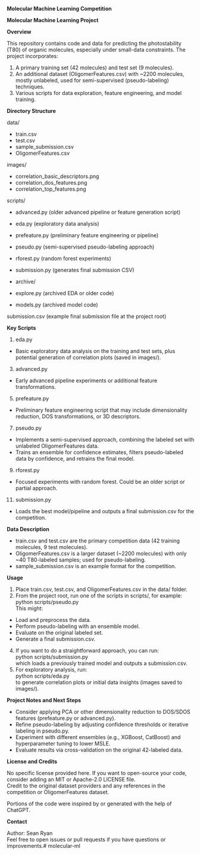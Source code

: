 **Molecular Machine Learning Competition**

**Molecular Machine Learning Project**

**Overview**

This repository contains code and data for predicting the photostability (T80) of organic molecules, especially under small-data constraints. The project incorporates:

1.  A primary training set (42 molecules) and test set (9 molecules).
2.  An additional dataset (OligomerFeatures.csv) with ~2200 molecules, mostly unlabeled, used for semi-supervised (pseudo-labeling) techniques.
3.  Various scripts for data exploration, feature engineering, and model training.

**Directory Structure**

data/

-   train.csv
-   test.csv
-   sample_submission.csv
-   OligomerFeatures.csv

images/

-   correlation_basic_descriptors.png
-   correlation_dos_features.png
-   correlation_top_features.png

scripts/

-   advanced.py (older advanced pipeline or feature generation script)
-   eda.py (exploratory data analysis)
-   prefeature.py (preliminary feature engineering or pipeline)
-   pseudo.py (semi-supervised pseudo-labeling approach)
-   rforest.py (random forest experiments)
-   submission.py (generates final submission CSV)
-   archive/

-   explore.py (archived EDA or older code)
-   models.py (archived model code)

submission.csv (example final submission file at the project root)

**Key Scripts**

1.  eda.py

-   Basic exploratory data analysis on the training and test sets, plus potential generation of correlation plots (saved in images/).

3.  advanced.py

-   Early advanced pipeline experiments or additional feature transformations.

5.  prefeature.py

-   Preliminary feature engineering script that may include dimensionality reduction, DOS transformations, or 3D descriptors.

7.  pseudo.py

-   Implements a semi-supervised approach, combining the labeled set with unlabeled OligomerFeatures data.
-   Trains an ensemble for confidence estimates, filters pseudo-labeled data by confidence, and retrains the final model.

9.  rforest.py

-   Focused experiments with random forest. Could be an older script or partial approach.

11. submission.py

-   Loads the best model/pipeline and outputs a final submission.csv for the competition.

**Data Description**

-   train.csv and test.csv are the primary competition data (42 training molecules, 9 test molecules).
-   OligomerFeatures.csv is a larger dataset (~2200 molecules) with only ~40 T80-labeled samples; used for pseudo-labeling.
-   sample_submission.csv is an example format for the competition.

**Usage**

1.  Place train.csv, test.csv, and OligomerFeatures.csv in the data/ folder.
2.  From the project root, run one of the scripts in scripts/, for example:\
    python scripts/pseudo.py\
    This might:

-   Load and preprocess the data.
-   Perform pseudo-labeling with an ensemble model.
-   Evaluate on the original labeled set.
-   Generate a final submission.csv.

4.  If you want to do a straightforward approach, you can run:\
    python scripts/submission.py\
    which loads a previously trained model and outputs a submission.csv.
5.  For exploratory analysis, run:\
    python scripts/eda.py\
    to generate correlation plots or initial data insights (images saved to images/).

**Project Notes and Next Steps**

-   Consider applying PCA or other dimensionality reduction to DOS/SDOS features (prefeature.py or advanced.py).
-   Refine pseudo-labeling by adjusting confidence thresholds or iterative labeling in pseudo.py.
-   Experiment with different ensembles (e.g., XGBoost, CatBoost) and hyperparameter tuning to lower MSLE.
-   Evaluate results via cross-validation on the original 42-labeled data.

**License and Credits**

No specific license provided here. If you want to open-source your code, consider adding an MIT or Apache-2.0 LICENSE file.\
Credit to the original dataset providers and any references in the competition or OligomerFeatures dataset.

Portions of the code were inspired by or generated with the help of ChatGPT.

**Contact**

Author: Sean Ryan\
Feel free to open issues or pull requests if you have questions or improvements.# molecular-ml

